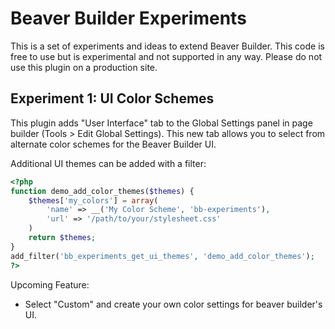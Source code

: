 # Beaver Builder Experiments

This is a set of experiments and ideas to extend Beaver Builder. This code is free to use but is experimental and not supported in any way. Please do not use this plugin on a production site.

## Experiment 1: UI Color Schemes
This plugin adds "User Interface" tab to the Global Settings panel in page builder (Tools > Edit Global Settings). This new tab allows you to select from alternate color schemes for the Beaver Builder UI.

Additional UI themes can be added with a filter:
```php
<?php
function demo_add_color_themes($themes) {
    $themes['my_colors'] = array(
        'name' => __('My Color Scheme', 'bb-experiments'),
        'url' => '/path/to/your/stylesheet.css'
    )
    return $themes;
}
add_filter('bb_experiments_get_ui_themes', 'demo_add_color_themes');
?>
```

Upcoming Feature:
* Select "Custom" and create your own color settings for beaver builder's UI.
